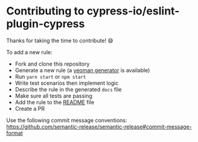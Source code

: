 # Contributing to cypress-io/eslint-plugin-cypress

Thanks for taking the time to contribute! :smile:

To add a new rule:
  * Fork and clone this repository
  * Generate a new rule (a [yeoman generator](https://github.com/eslint/generator-eslint) is available)
  * Run `yarn start` or `npm start`
  * Write test scenarios then implement logic
  * Describe the rule in the generated `docs` file
  * Make sure all tests are passing
  * Add the rule to the [README](README.md) file
  * Create a PR

Use the following commit message conventions: https://github.com/semantic-release/semantic-release#commit-message-format
